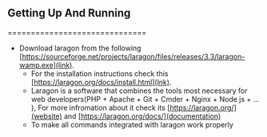 ## Getting Up And Running
==============================
- Download laragon from the following [https://sourceforge.net/projects/laragon/files/releases/3.3/laragon-wamp.exe](link).
  - For the installation instructions check this [https://laragon.org/docs/install.html](lnk).
  - Laragon is a software that combines the tools most necessary for web developers(PHP + Apache + Git + Cmder + Nginx + Node js + ... ), For more infromation about it check its [https://laragon.org/](website) and [https://laragon.org/docs/](documentation)
  - To make all commands integrated with laragon work properly   
